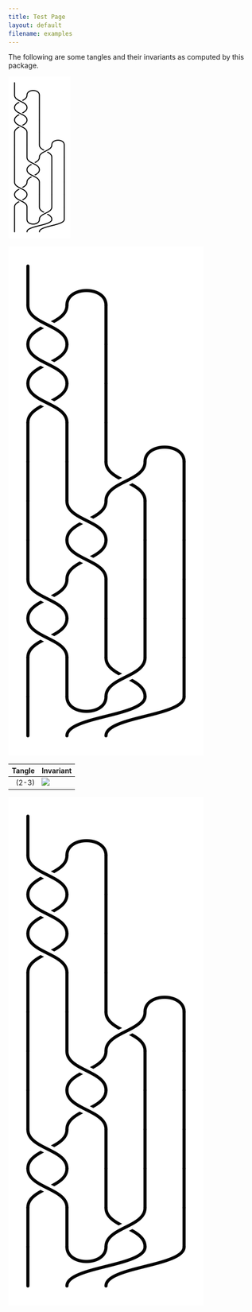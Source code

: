 ```yaml
---
title: Test Page
layout: default
filename: examples
---
```


The following are some tangles and their invariants as computed by this package. 

[ ![](smalltest.png) ](test.png)

<div class="thumbnail1"><img src="test.png"></div>

| Tangle | Invariant |
| ---: | :--- |
| (2-3) | [ ![](PretzelTangles/(2,-3)+BNr0field=2.png) ](PretzelTangles/(2,-3)+BNr0field=2_small.png) |


[ ![](test.png)](PretzelTangles.html)
